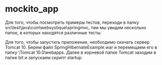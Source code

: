 # mockito_app

Для того, чтобы посмотреть примеры тестов, переходи в папку src\test\java\com\websystique\springmvc, там мы увидим несколько папок, в которых находятся различные тесты. 

Для того, чтобы запустить приложение, необходимо скачать сервер Tomcat 10. Берем файл SpringHibernateExample.war и перемещаем его в папку \Tomcat 10.0\webapps.
Далее в корневой папке Tomcat заходим в папке bit и запускаем скрипт startup.
